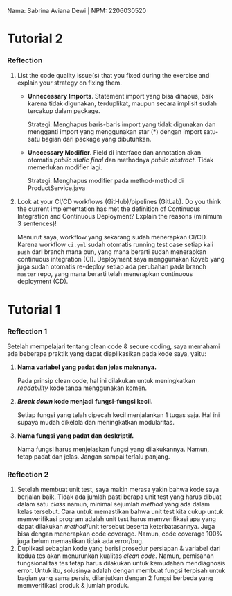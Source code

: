 Nama: Sabrina Aviana Dewi | NPM: 2206030520
# Tutorial 2
### Reflection
1. List the code quality issue(s) that you fixed during the exercise and explain your strategy on fixing them.

   - **Unnecessary Imports**. Statement import yang bisa dihapus, baik karena tidak digunakan, terduplikat, maupun secara implisit sudah tercakup dalam package.
   
      Strategi: Menghapus baris-baris import yang tidak digunakan dan mengganti import yang menggunakan star (*) dengan import satu-satu bagian dari package yang dibutuhkan.
   - **Unecessary Modifier**. Field di interface dan annotation akan otomatis *public static final* dan methodnya *public abstract*. Tidak memerlukan modifier lagi.

      Strategi: Menghapus modifier pada method-method di ProductService.java
2. Look at your CI/CD workflows (GitHub)/pipelines (GitLab). Do you think the current implementation has met the definition of Continuous Integration and Continuous Deployment? Explain the reasons (minimum 3 sentences)!
   
   Menurut saya, workflow yang sekarang sudah menerapkan CI/CD. Karena workflow `ci.yml` sudah otomatis running test case setiap kali `push` dari branch mana pun, yang mana berarti sudah menerapkan continuous integration (CI). Deployment saya menggunakan Koyeb yang juga sudah otomatis re-deploy setiap ada perubahan pada branch `master` repo, yang mana berarti telah menerapkan continuous deployment (CD).


# Tutorial 1
### Reflection 1
Setelah mempelajari tentang clean code & secure coding, saya memahami ada beberapa praktik yang dapat diaplikasikan pada kode saya, yaitu:
1. **Nama variabel yang padat dan jelas maknanya.** 

    Pada prinsip clean code, hal ini dilakukan untuk meningkatkan *readability* kode tanpa menggunakan komen.
2. ***Break down* kode menjadi fungsi-fungsi kecil.**

    Setiap fungsi yang telah dipecah kecil menjalankan 1 tugas saja. Hal ini supaya mudah dikelola dan meningkatkan modularitas.
3. **Nama fungsi yang padat dan deskriptif.**

    Nama fungsi harus menjelaskan fungsi yang dilakukannya. Namun, tetap padat dan jelas. Jangan sampai terlalu panjang.
### Reflection 2
1. Setelah membuat unit test, saya makin merasa yakin bahwa kode saya berjalan baik. Tidak ada jumlah pasti berapa unit test yang harus dibuat dalam satu *class*  namun, minimal sejumlah *method* yang ada dalam kelas tersebut. Cara untuk memastikan bahwa unit test kita cukup untuk memverifikasi program adalah unit test harus memverifikasi apa yang dapat dilakukan *method*/unit tersebut beserta keterbatasannya. Juga bisa dengan menerapkan code coverage. Namun, code coverage 100% juga belum memastikan tidak ada error/bug.
2. Duplikasi sebagian kode yang berisi prosedur persiapan & variabel dari kedua tes akan menurunkan kualitas *clean code*. Namun, pemisahan fungsionalitas tes tetap harus dilakukan untuk kemudahan mendiagnosis error. Untuk itu, solusinya adalah dengan membuat fungsi terpisah untuk bagian yang sama persis, dilanjutkan dengan 2 fungsi berbeda yang memverifikasi produk & jumlah produk.